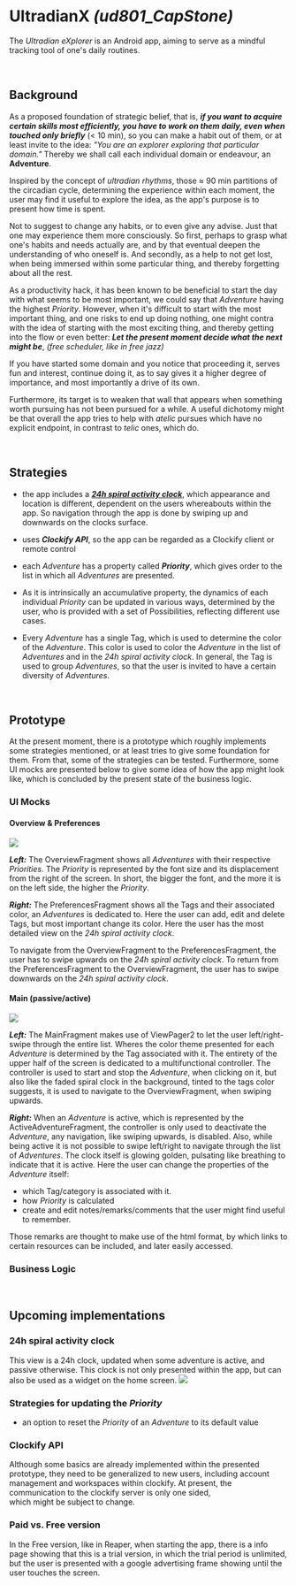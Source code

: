 # UltradianX  _(ud801_CapStone)_

The _Ultradian eXplorer_ is an Android app, 
    aiming to serve as a mindful tracking tool of one's daily routines.

<br/>

## Background

As a proposed foundation of strategic belief, 
    that is, ___if you want to acquire certain skills most efficiently, 
    you have to work on them daily,
    even when touched only briefly___  (< 10 min), 
    so you can make a habit out of them, or at least invite to the idea:
    _"You are an explorer exploring that particular domain."_
Thereby we shall call each individual domain or endeavour, 
    an __Adventure__.

Inspired by the concept of _ultradian rhythms_, 
    those &#8776; 90 min partitions of the circadian cycle,
    determining the experience within each moment, 
    the user may find it useful to explore the idea, 
    as the app's purpose is to present how time is spent. 

Not to suggest to change any habits, or to even give any advise. 
Just that one may experience them more consciously.
So first, perhaps to grasp what one's habits and needs actually are, 
    and by that eventual deepen the understanding of who oneself is.
And secondly, as a help to not get lost, 
    when being immersed within some particular thing, and thereby forgetting about all the rest. 

As a productivity hack, it has been known to be beneficial
    to start the day with what seems to be most important, we could say that _Adventure_ having the
    highest _Priority_.
However, when it's difficult to start with the most important thing,
    and one risks to end up doing nothing, one might contra with the idea of starting with the
    most exciting thing, and thereby getting into the flow or even better:
    ___Let the present moment decide what the next might be___,
    _(free scheduler, like in free jazz)_

If you have started some domain and you notice that proceeding it,
    serves fun and interest, continue doing it, as to say gives it a higher degree of importance,
    and most importantly a drive of its own.

Furthermore, its target is to weaken that wall that appears 
    when something worth pursuing has not been pursued for a while.
A useful dichotomy might be that overall the app tries to help with _atelic_ pursues which have no 
    explicit endpoint, in contrast to _telic_ ones, which do.

<br/>

## Strategies 

+ the app includes a [___24h spiral activity clock___](#24h-spiral-activity-clock),
  which appearance and location is different, dependent on the users whereabouts within the app.
  So navigation through the app is done by swiping up and downwards on the clocks surface. 

  

+ uses ___Clockify API___, so the app can be regarded as a Clockify client or remote control
   

+ each _Adventure_ has a property called ___Priority___, 
  which gives order to the list in which all _Adventures_ are presented.


+ As it is intrinsically an accumulative property, the dynamics of each individual _Priority_ can be 
  updated in various ways, determined by the user, who is provided with a set of Possibilities,
  reflecting different use cases.


+ Every _Adventure_ has a single Tag, which is used to determine the color of the _Adventure_.
  This color is used to color the _Adventure_ in the list of _Adventures_ and in the
  _24h spiral activity clock_. In general, the Tag is used to group _Adventures_, so that the user
  is invited to have a certain diversity of _Adventures_.




<!-- TODO: ???? 
+ so have th advantages of a daily routine, continuously working something, 
  without the drawbacks, that only a limited amount can be handled daily
 -->

<br/>

## Prototype

At the present moment, there is a prototype which roughly implements some strategies mentioned,
or at least tries to give some foundation for them. 
From that, some of the strategies can be tested. 
Furthermore, some UI mocks are presented below to give some idea of how the app might look like,
which is concluded by the present state of the business logic.

### UI Mocks

#### Overview & Preferences
<img src="/proposal/ui_mocks_overview_preferences_complete.png">

___Left:___ The OverviewFragment shows all _Adventures_ with their respective _Priorities_.
The _Priority_ is represented by the font size and its displacement from the right of the screen.
In short, the bigger the font, and the more it is on the left side, the higher the _Priority_.

___Right:___ The PreferencesFragment shows all the Tags and their associated color, an _Adventures_ 
is dedicated to. Here the user can add, edit and delete Tags, but most important change its color.
Here the user has the most detailed view on the _24h spiral activity clock_.

To navigate from the OverviewFragment to the PreferencesFragment, the user has to swipe upwards on 
the _24h spiral activity clock_. To return from the PreferencesFragment to the OverviewFragment,
the user has to swipe downwards on the _24h spiral activity clock_.


#### Main (passive/active)
<img src="/proposal/ui_mocks_main_passive_active.png">

___Left:___ The MainFragment makes use of ViewPager2 to let the user left/right-swipe through the 
    entire list.
Wheres the color theme presented for each _Adventure_ is determined by the Tag associated with it.
The entirety of the upper half of the screen is dedicated to a multifunctional controller.
The controller is used to start and stop the _Adventure_, 
    when clicking on it, but also like the faded spiral clock in the background, 
    tinted to the tags color suggests, 
    it is used to navigate to the OverviewFragment, when swiping upwards.

___Right:___ When an _Adventure_ is active, which is represented by the ActiveAdventureFragment, 
    the controller is only used to deactivate the _Adventure_, 
    any navigation, like swiping upwards, is disabled.
Also, while being active it is not possible to swipe left/right to navigate through the list of 
    _Adventures_.
The clock itself is glowing golden, pulsating like breathing to indicate that it is active.
Here the user can change the properties of the _Adventure_ itself: 
+ which Tag/category is associated with it.
+ how _Priority_ is calculated 
+ create and edit notes/remarks/comments that the user might find useful to remember.

Those remarks are thought to make use of the html format,
    by which links to certain resources can be included, and later easily accessed.

### Business Logic


<br/>


## Upcoming implementations



### 24h spiral activity clock

This view is a 24h clock,
updated when some adventure is active, and passive otherwise.
This clock is not only presented within the app,
but can also be used as a widget on the home screen.
<img src="/proposal/ui_mocks_clock.png">


### Strategies for updating the _Priority_ 

+ an option to reset the _Priority_ of an _Adventure_ to its default value


### Clockify API

Although some basics are already implemented within the presented prototype, they need to be 
generalized to new users, including account management and workspaces within clockify. 
At present, the communication to the clockify server is only one sided,  
which might be subject to change. 


### Paid vs. Free version

In the Free version, like in Reaper, 
when starting the app, 
there is a info page showing that this is a trial version, 
in which the trial period is unlimited, 
but the user is presented with a google advertising frame 
showing until the user touches the screen.

 

